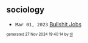 ## sociology


* <code>Mar 01, 2023</code> [Bullshit Jobs](2023-03-01T21-54-01-bullshit-jobs.md)

<sup><sub>generated 27 Nov 2024 19:40:14 by <a href='https://github.com/senorprogrammer/til'>til</a></sub></sup>
